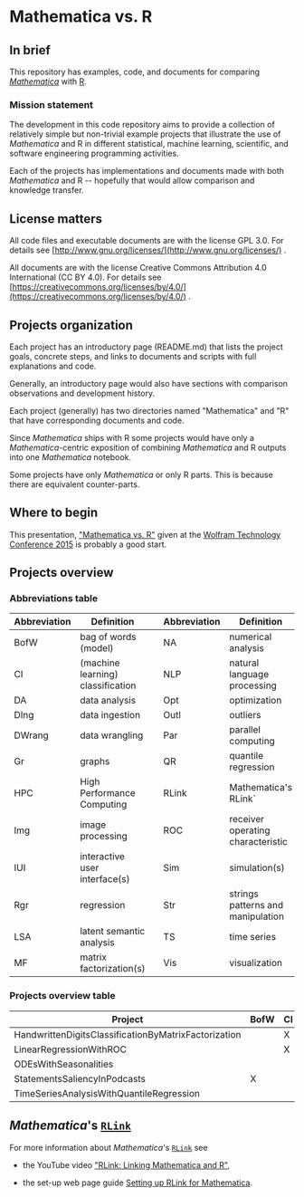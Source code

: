 # Mathematica vs. R

## In brief

This repository has examples, code, and documents for comparing
[*Mathematica*](http://www.wolfram.com/mathematica/) with
[R](https://www.r-project.org).


### Mission statement

The development in this code repository aims to provide a collection
of relatively simple but non-trivial example projects that illustrate
the use of *Mathematica* and R in different statistical, machine
learning, scientific, and software engineering programming activities.

Each of the projects has implementations and documents made with both
*Mathematica* and R -- hopefully that would allow comparison and
knowledge transfer.


## License matters

All code files and executable documents are with the license GPL 3.0.
For details  see [http://www.gnu.org/licenses/](http://www.gnu.org/licenses/) .

All documents are with the license Creative Commons Attribution 4.0
International (CC BY 4.0). For details see
[https://creativecommons.org/licenses/by/4.0/](https://creativecommons.org/licenses/by/4.0/) .


## Projects organization

Each project has an introductory page (README.md) that lists the
project goals, concrete steps, and links to documents and scripts with
full explanations and code.

Generally, an introductory page would also have sections with comparison
observations and development history.

Each project (generally) has two directories named "Mathematica" and
"R" that have corresponding documents and code.

Since *Mathematica* ships with R some projects would have only a
*Mathematica*-centric exposition of combining *Mathematica* and R
outputs into one *Mathematica* notebook.

Some projects have only *Mathematica* or only R parts. This is because
there are equivalent counter-parts.

## Where to begin

This presentation,
["Mathematica vs. R"](https://github.com/antononcube/MathematicaVsR/blob/master/RDocumentation/Presentations/WTC-2015/WTC-2015-Antonov-Mathematica-vs-R.pdf)
given at the
[Wolfram Technology Conference 2015](https://www.wolfram.com/events/technology-conference/2015/)
is probably a good start.

## Projects overview

### Abbreviations table

| Abbreviation | Definition                        |   | Abbreviation | Definition                        |
|--------------|-----------------------------------|---|--------------|-----------------------------------| 
| BofW         | bag of words (model)              |   | NA           | numerical analysis                |
| Cl           | (machine learning) classification |   | NLP          | natural language processing       |
| DA           | data analysis                     |   | Opt          | optimization                      |
| DIng         | data ingestion                    |   | Outl         | outliers                          |
| DWrang       | data wrangling                    |   | Par          | parallel computing                |
| Gr           | graphs                            |   | QR           | quantile regression               |
| HPC          | High Performance Computing        |   | RLink        | Mathematica's RLink`              |
| Img          | image processing                  |   | ROC          | receiver operating characteristic |
| IUI          | interactive user interface(s)     |   | Sim          | simulation(s)                     |
| Rgr          | regression                        |   | Str          | strings patterns and manipulation |
| LSA          | latent semantic analysis          |   | TS           | time series                       |
| MF           | matrix factorization(s)           |   | Vis          | visualization                     |



### Projects overview table
| Project                                              | BofW | Cl | DA | DIng | DWrang | Gr | Img | IUI | Rgr | LSA | MF | NA | NLP | Opt | Outl | Par | QR | RLink | ROC | Sim | Str | TS | Vis |
|------------------------------------------------------|------|----|----|------|--------|----|-----|-----|-----|-----|----|----|-----|-----|------|-----|----|-------|-----|-----|-----|----|-----|
| HandwrittenDigitsClassificationByMatrixFactorization |      | X  |    | X    |        |    | X   |     |     | X   | X  |    |     |     |      | X   |    |       |     |     |     |    | X   |
| LinearRegressionWithROC                              |      | X  |    |      |        |    |     |     | X   |     |    |    |     |     |      |     |    |       | X   |     |     |    | X   |
| ODEsWithSeasonalities                                |      |    |    |      |        |    |     | X   |     |     |    | X  |     |     |      |     |    |       |     | X   |     |    | X   |
| StatementsSaliencyInPodcasts                         | X    |    |    | X    |        |    |     | X   |     |     |    |    | X   |     |      |     |    |       |     |     | X   |    |     |
| TimeSeriesAnalysisWithQuantileRegression             |      |    | X  | X    |        |    |     |     |     |     |    |    |     |     | X    |     | X  |       |     |     |     | X  | X   |

  

  


## *Mathematica*'s [`RLink`](https://reference.wolfram.com/language/RLink/tutorial/Introduction.html)

For more information about *Mathematica*'s [`RLink`](https://reference.wolfram.com/language/RLink/tutorial/Introduction.html)
see

- the YouTube video ["RLink: Linking Mathematica and R"](https://www.youtube.com/watch?v=5ppY7cTy71o),

- the set-up web page guide [Setting up RLink for Mathematica](http://szhorvat.net/pelican/setting-up-rlink-for-mathematica.html).


